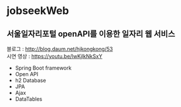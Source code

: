 # jobseekWeb
## 서울일자리포털 openAPI를 이용한 일자리 웹 서비스

블로그 : http://blog.daum.net/hjkongkong/53 <br>
시연 영상 : https://youtu.be/lwKjlkNkSxY
- Spring Boot framework
- Open API
- h2 Database
- JPA
- Ajax
- DataTables

